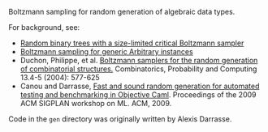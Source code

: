 Boltzmann sampling for random generation of algebraic data types.

For background, see:

* [Random binary trees with a size-limited critical Boltzmann sampler](https://byorgey.wordpress.com/2013/04/25/random-binary-trees-with-a-size-limited-critical-boltzmann-sampler-2/)
* [Boltzmann sampling for generic Arbitrary instances](https://byorgey.wordpress.com/2016/03/23/boltzmann-sampling-for-generic-arbitrary-instances/)
* Duchon, Philippe, et al. [Boltzmann samplers for the random generation of combinatorial structures.](http://citeseerx.ist.psu.edu/viewdoc/download?doi=10.1.1.217.7672&rep=rep1&type=pdf) Combinatorics, Probability and Computing 13.4-5 (2004): 577-625
* Canou and Darrasse, [Fast and sound random generation for automated testing and benchmarking in Objective Caml](http://web.mit.edu/~ezyang/Public/p61-canou.pdf). Proceedings of the 2009 ACM SIGPLAN workshop on ML. ACM, 2009.

Code in the `gen` directory was originally written by Alexis Darrasse.
